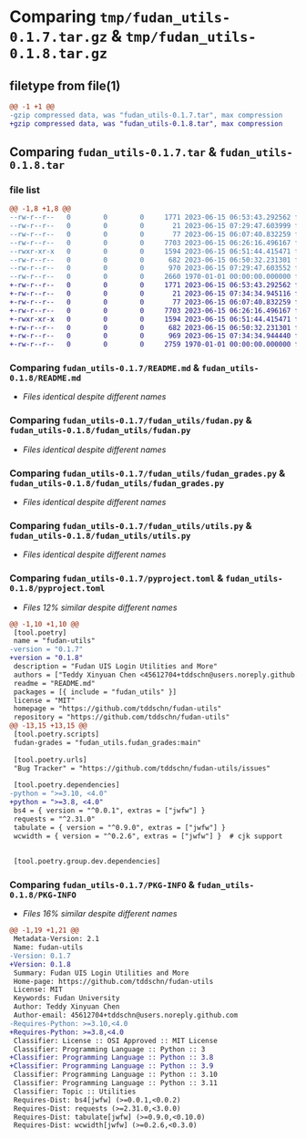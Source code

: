 # Comparing `tmp/fudan_utils-0.1.7.tar.gz` & `tmp/fudan_utils-0.1.8.tar.gz`

## filetype from file(1)

```diff
@@ -1 +1 @@
-gzip compressed data, was "fudan_utils-0.1.7.tar", max compression
+gzip compressed data, was "fudan_utils-0.1.8.tar", max compression
```

## Comparing `fudan_utils-0.1.7.tar` & `fudan_utils-0.1.8.tar`

### file list

```diff
@@ -1,8 +1,8 @@
--rw-r--r--   0        0        0     1771 2023-06-15 06:53:43.292562 fudan_utils-0.1.7/README.md
--rw-r--r--   0        0        0       21 2023-06-15 07:29:47.603999 fudan_utils-0.1.7/fudan_utils/__init__.py
--rw-r--r--   0        0        0       77 2023-06-15 06:07:40.832259 fudan_utils-0.1.7/fudan_utils/config.py
--rw-r--r--   0        0        0     7703 2023-06-15 06:26:16.496167 fudan_utils-0.1.7/fudan_utils/fudan.py
--rwxr-xr-x   0        0        0     1594 2023-06-15 06:51:44.415471 fudan_utils-0.1.7/fudan_utils/fudan_grades.py
--rw-r--r--   0        0        0      682 2023-06-15 06:50:32.231301 fudan_utils-0.1.7/fudan_utils/utils.py
--rw-r--r--   0        0        0      970 2023-06-15 07:29:47.603552 fudan_utils-0.1.7/pyproject.toml
--rw-r--r--   0        0        0     2660 1970-01-01 00:00:00.000000 fudan_utils-0.1.7/PKG-INFO
+-rw-r--r--   0        0        0     1771 2023-06-15 06:53:43.292562 fudan_utils-0.1.8/README.md
+-rw-r--r--   0        0        0       21 2023-06-15 07:34:34.945116 fudan_utils-0.1.8/fudan_utils/__init__.py
+-rw-r--r--   0        0        0       77 2023-06-15 06:07:40.832259 fudan_utils-0.1.8/fudan_utils/config.py
+-rw-r--r--   0        0        0     7703 2023-06-15 06:26:16.496167 fudan_utils-0.1.8/fudan_utils/fudan.py
+-rwxr-xr-x   0        0        0     1594 2023-06-15 06:51:44.415471 fudan_utils-0.1.8/fudan_utils/fudan_grades.py
+-rw-r--r--   0        0        0      682 2023-06-15 06:50:32.231301 fudan_utils-0.1.8/fudan_utils/utils.py
+-rw-r--r--   0        0        0      969 2023-06-15 07:34:34.944440 fudan_utils-0.1.8/pyproject.toml
+-rw-r--r--   0        0        0     2759 1970-01-01 00:00:00.000000 fudan_utils-0.1.8/PKG-INFO
```

### Comparing `fudan_utils-0.1.7/README.md` & `fudan_utils-0.1.8/README.md`

 * *Files identical despite different names*

### Comparing `fudan_utils-0.1.7/fudan_utils/fudan.py` & `fudan_utils-0.1.8/fudan_utils/fudan.py`

 * *Files identical despite different names*

### Comparing `fudan_utils-0.1.7/fudan_utils/fudan_grades.py` & `fudan_utils-0.1.8/fudan_utils/fudan_grades.py`

 * *Files identical despite different names*

### Comparing `fudan_utils-0.1.7/fudan_utils/utils.py` & `fudan_utils-0.1.8/fudan_utils/utils.py`

 * *Files identical despite different names*

### Comparing `fudan_utils-0.1.7/pyproject.toml` & `fudan_utils-0.1.8/pyproject.toml`

 * *Files 12% similar despite different names*

```diff
@@ -1,10 +1,10 @@
 [tool.poetry]
 name = "fudan-utils"
-version = "0.1.7"
+version = "0.1.8"
 description = "Fudan UIS Login Utilities and More"
 authors = ["Teddy Xinyuan Chen <45612704+tddschn@users.noreply.github.com>"]
 readme = "README.md"
 packages = [{ include = "fudan_utils" }]
 license = "MIT"
 homepage = "https://github.com/tddschn/fudan-utils"
 repository = "https://github.com/tddschn/fudan-utils"
@@ -13,15 +13,15 @@
 [tool.poetry.scripts]
 fudan-grades = "fudan_utils.fudan_grades:main"
 
 [tool.poetry.urls]
 "Bug Tracker" = "https://github.com/tddschn/fudan-utils/issues"
 
 [tool.poetry.dependencies]
-python = ">=3.10, <4.0"
+python = ">=3.8, <4.0"
 bs4 = { version = "^0.0.1", extras = ["jwfw"] }
 requests = "^2.31.0"
 tabulate = { version = "^0.9.0", extras = ["jwfw"] }
 wcwidth = { version = "^0.2.6", extras = ["jwfw"] }  # cjk support
 
 
 [tool.poetry.group.dev.dependencies]
```

### Comparing `fudan_utils-0.1.7/PKG-INFO` & `fudan_utils-0.1.8/PKG-INFO`

 * *Files 16% similar despite different names*

```diff
@@ -1,19 +1,21 @@
 Metadata-Version: 2.1
 Name: fudan-utils
-Version: 0.1.7
+Version: 0.1.8
 Summary: Fudan UIS Login Utilities and More
 Home-page: https://github.com/tddschn/fudan-utils
 License: MIT
 Keywords: Fudan University
 Author: Teddy Xinyuan Chen
 Author-email: 45612704+tddschn@users.noreply.github.com
-Requires-Python: >=3.10,<4.0
+Requires-Python: >=3.8,<4.0
 Classifier: License :: OSI Approved :: MIT License
 Classifier: Programming Language :: Python :: 3
+Classifier: Programming Language :: Python :: 3.8
+Classifier: Programming Language :: Python :: 3.9
 Classifier: Programming Language :: Python :: 3.10
 Classifier: Programming Language :: Python :: 3.11
 Classifier: Topic :: Utilities
 Requires-Dist: bs4[jwfw] (>=0.0.1,<0.0.2)
 Requires-Dist: requests (>=2.31.0,<3.0.0)
 Requires-Dist: tabulate[jwfw] (>=0.9.0,<0.10.0)
 Requires-Dist: wcwidth[jwfw] (>=0.2.6,<0.3.0)
```

